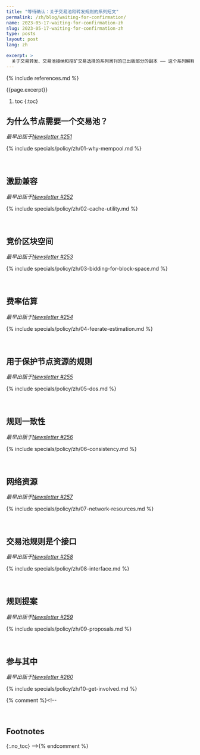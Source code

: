 ```yaml
---
title: "等待确认：关于交易池和转发规则的系列短文"
permalink: /zh/blog/waiting-for-confirmation/
name: 2023-05-17-waiting-for-confirmation-zh
slug: 2023-05-17-waiting-for-confirmation-zh
type: posts
layout: post
lang: zh

excerpt: >
  关于交易转发、交易池接纳和挖矿交易选择的系列周刊的已出版部分的副本 —— 这个系列解释了为父么 Bitcoin Core 设置了比共识规则更严格的交易池规则，以及钱包可以如何更高效地使用这些规则。
---
```

<style>
/* put a little extra space between the H2s to maybe help
 * readers understand each of these was originally published independently
 * of the others */
h2:not(:first-of-type) { margin-top: 3em; }
</style>

{% include references.md %}

{{page.excerpt}}

1. toc
{:toc}

## 为什么节点需要一个交易池？

*最早出版于[Newsletter #251](/zh/newsletters/2023/05/17/#等待确认-1-我们为什么需要一个交易池)*

{% include specials/policy/zh/01-why-mempool.md %}

## 激励兼容

*最早出版于[Newsletter #252](/zh/newsletters/2023/05/24/#等待确认-2激励)*

{% include specials/policy/zh/02-cache-utility.md %}

## 竞价区块空间

*最早出版于[Newsletter #253](/zh/newsletters/2023/05/31/#等待确认3竞价区块空间)*

{% include specials/policy/zh/03-bidding-for-block-space.md %}

## 费率估算

*最早出版于[Newsletter #254](/zh/newsletters/2023/06/07/#等待确认-4费率估算)*

{% include specials/policy/zh/04-feerate-estimation.md %}

## 用于保护节点资源的规则

*最早出版于[Newsletter #255](/zh/newsletters/2023/06/14/#等待确认-5用于保护节点资源的规则)*

{% include specials/policy/zh/05-dos.md %}

## 规则一致性

*最早出版于[Newsletter #256](/zh/newsletters/2023/06/21/#等待确认-6规则一致性)*

{% include specials/policy/zh/06-consistency.md %}

## 网络资源

*最早出版于[Newsletter #257](/zh/newsletters/2023/06/28/#等待确认-7网络资源)*

{% include specials/policy/zh/07-network-resources.md %}

## 交易池规则是个接口

*最早出版于[Newsletter #258](/zh/newsletters/2023/07/05/#等待确认-8交易池规则是个接口)*

{% include specials/policy/zh/08-interface.md %}

## 规则提案

*最早出版于[Newsletter #259](/zh/newsletters/2023/07/12/#等待确认-9规则提案)*

{% include specials/policy/zh/09-proposals.md %}

## 参与其中

*最早出版于[Newsletter #260](/zh/newsletters/2023/07/19/#等待确认-10参与其中)*

{% include specials/policy/zh/10-get-involved.md %}

{% comment %}<!--
## Footnotes
{:.no_toc}
-->{% endcomment %}